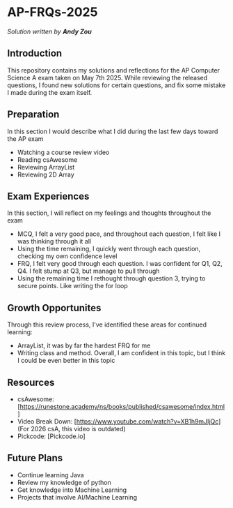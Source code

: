 # AP-FRQs-2025

*Solution written by **Andy Zou***

## Introduction

This repository contains my solutions and reflections for the AP Computer Science A exam taken on May 7th 2025. While reviewing the released questions, I found new solutions for certain questions, and fix some mistake I made during the exam itself.

## Preparation

In this section I would describe what I did during the last few days toward the AP exam

* Watching a course review video
* Reading csAwesome
* Reviewing ArrayList
* Reviewing 2D Array

## Exam Experiences

In this section, I will reflect on my feelings and thoughts throughout the exam

* MCQ, I felt a very good pace, and throughout each question, I felt like I was thinking through it all
* Using the time remaining, I quickly went through each question, checking my own confidence level
* FRQ, I felt very good through each question. I was confident for Q1, Q2, Q4. I felt stump at Q3, but manage to pull through
* Using the remaining time I rethought through question 3, trying to secure points. Like writing the for loop

## Growth Opportunites

Through this review process, I've identified these areas for continued learning:

* ArrayList, it was by far the hardest FRQ for me
* Writing class and method. Overall, I am confident in this topic, but I think I could be even better in this topic

## Resources

* csAwesome: [https://runestone.academy/ns/books/published/csawesome/index.html]
* Video Break Down: [https://www.youtube.com/watch?v=XB1h9mJIjQc] (For 2026 csA, this video is outdated)
* Pickcode: [Pickcode.io]

## Future Plans

* Continue learning Java
* Review my knowledge of python
* Get knowledge into Machine Learning
* Projects that involve AI/Machine Learning
